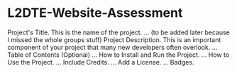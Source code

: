# L2DTE-Website-Assessment

Project's Title. This is the name of the project. ... (to be added later because I missed the whole groups stuff)
Project Description. This is an important component of your project that many new developers often overlook. ...
Table of Contents (Optional) ...
How to Install and Run the Project. ...
How to Use the Project. ...
Include Credits. ...
Add a License. ...
Badges.
